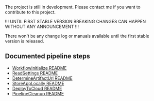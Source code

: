 The project is still in development. Please contact me if you want to contribute to this project.

!!! UNTIL FIRST STABLE VERSION BREAKING CHANGES CAN HAPPEN WITHOUT ANY ANNOUNCEMENT !!!

There won't be any change log or manuals available until the first stable version is released.

## Documented pipeline steps

- [WorkflowInitialize README](./WorkflowInitialize/README.md)
- [ReadSettings README](./ReadSettings/README.md)
- [DetermineArtifactUrl README](./DetermineArtifactUrl/README.md)
- [StoreAppLocally README](./StoreAppLocally/README.md)
- [DeployToCloud README](./DeployToCloud/README.md)
- [PipelineCleanup README](./PipelineCleanup/README.md)
